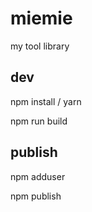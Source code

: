 # miemie
my tool library

dev
--------
npm install / yarn

npm run build

publish
--------
npm adduser

npm publish